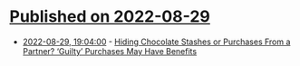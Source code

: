# [Published on 2022-08-29](index.md)

* [2022-08-29, 19:04:00](https://soylentnews.org/article.pl?sid=22/08/28/1822242&from=rss) - [Hiding Chocolate Stashes or Purchases From a Partner? ‘Guilty’ Purchases May Have Benefits](https://soylentnews.org/article.pl?sid=22/08/28/1822242&from=rss)
